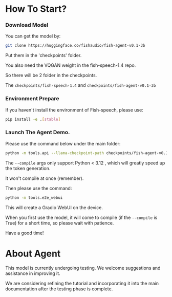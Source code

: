 # How To Start?

### Download Model

You can get the model by:

```bash
git clone https://huggingface.co/fishaudio/fish-agent-v0.1-3b
```

Put them in the 'checkpoints' folder.

You also need the VQGAN weight in the fish-speech-1.4 repo.

So there will be 2 folder in the checkpoints.

The ``checkpoints/fish-speech-1.4`` and ``checkpoints/fish-agent-v0.1-3b``

### Environment Prepare

If you haven't install the environment of Fish-speech, please use:

```bash
pip install -e .[stable]
```

### Launch The Agent Demo.

Please use the command below under the main folder:

```bash
python -m tools.api --llama-checkpoint-path checkpoints/fish-agent-v0.1-3b/ --mode agent --compile
```

The ``--compile`` args only support Python < 3.12 , which will greatly speed up the token generation.

It won't compile at once (remember).

Then please use the command:

```bash
python -m tools.e2e_webui
```

This will create a Gradio WebUI on the device.

When you first use the model, it will come to compile (if the ``--compile`` is True) for a short time, so please wait with patience.

Have a good time!

# About Agent

This model is currently undergoing testing. We welcome suggestions and assistance in improving it.

We are considering refining the tutorial and incorporating it into the main documentation after the testing phase is complete.
